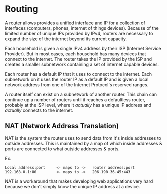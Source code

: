 # Routing

A router allows provides a unified interface and IP for a collection of interfaces (computers, phones, internet of things devices). Because of the limited number of unique IPs provided by IPv4, routers are necessary to expand the size of the internet beyond its current capacity.

Each household is given a single IPv4 address by their ISP (Internet Service Provider). But in most cases, each household has many devices that connect to the internet. The router takes the IP provided by the ISP and creates a smaller subnetwork containing a set of internet capable devices.

Each router has a default IP that it uses to connect to the internet. Each subnetwork on it uses the router IP as a default IP and is given a local network address from one of the Internet Protocol's reserved ranges.

A router itself can exist on a subnetwork of another router. This chain can continue up a number of routers until it reaches a defaultless router, probably at the ISP level, where it *actually* has a unique IP address and *actually* connects to the internet.

## NAT (Network Address Translation)

NAT is the system the router uses to send data from it's inside addresses to outside addresses. This is maintained by a map of which inside addresses & ports are connected to what outside addresses & ports.

Ex.
```
Local address:port     <- maps to ->   router address:port
192.168.0.1:80         <- maps to ->   206.190.36.45:443
```
NAT is a workaround that makes developing web applications very hard because we don't simply know the unique IP address at a device.
